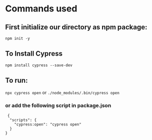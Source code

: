 # Commands used

## First initialize our directory as npm package:

`npm init -y`

## To Install Cypress

`npm install cypress --save-dev`

## To run:
`npx cypress open` or `./node_modules/.bin/cypress open`

### or add the following script in package.json

```
 {
  "scripts": {
    "cypress:open": "cypress open"
  }
}
```

